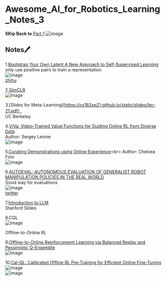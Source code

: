 # Awesome_AI_for_Robotics_Learning_Notes_3
**SKip Back to** [Part 1](https://github.com/NZ-Liam-Zhong/Awesome_AI_for_Robotics_Learning_Notes)
![image](https://github.com/user-attachments/assets/069767fb-244a-46c2-8387-b6ad3b0ad572)<br>

## Notes🖊
1.[Bootstrap Your Own Latent A New Approach to Self-Supervised Learning](https://proceedings.neurips.cc/paper_files/paper/2020/file/f3ada80d5c4ee70142b17b8192b2958e-Paper.pdf)<br>
only use positive pairs to train a representation<br>
![image](https://github.com/user-attachments/assets/1bcc7ca4-a3c6-4512-bff6-358ebbb95a96)<br>
[zhihu](https://proceedings.neurips.cc/paper_files/paper/2020/file/f3ada80d5c4ee70142b17b8192b2958e-Paper.pdf)<br>

2.[SimCLR](https://proceedings.mlr.press/v119/chen20j/chen20j.pdf)<br>
![image](https://github.com/user-attachments/assets/dd2c96d9-9bcc-4771-91bb-e61e569822be)<br>

3.[Slides for Meta-Learning](https://cs182sp21.github.io/static/slides/lec-21.pdf）<br>
UC Berkeley<br>

4.[ViVa: Video-Trained Value Functions for Guiding Online RL from Diverse Data](https://arxiv.org/pdf/2503.18210)<br>
Author: Sergey Levine<br>
![image](https://github.com/user-attachments/assets/9fa91e18-f6b5-4c3a-9a82-babcb1bbdaaf)<br>

5.[Curating Demonstrations using Online Experience](https://arxiv.org/pdf/2503.03707?)<br>
Author: Chelsea Finn<br>
![image](https://github.com/user-attachments/assets/560df2d3-50c2-4bfc-ba34-93c090b72e22)<br>

6.[AUTOEVAL: AUTONOMOUS EVALUATION OF GENERALIST ROBOT MANIPULATION POLICIES IN THE REAL WORLD](https://auto-eval.github.io/)<br>
Good way for evaluations<br>
![image](https://github.com/user-attachments/assets/a070b33d-749a-4f35-8138-09a13b5f547f)<br>
[twitter](https://x.com/svlevine/status/1906912333433298980)<br>

7.[Introduction to LLM](https://web.stanford.edu/~jurafsky/slp3/slides/LLM24aug.pdf)<br>
Stanford Slides<br>

8.CQL<br>
![image](https://github.com/user-attachments/assets/aec96229-bd39-4a76-86af-dce898555dfe)<br>

Offline-to-Online RL<br>

9.[Offline-to-Online Reinforcement Learning via Balanced Replay and Pessimistic Q-Ensemble](https://proceedings.mlr.press/v164/lee22d/lee22d.pdf)<br>
![image](https://github.com/user-attachments/assets/c9db282b-398c-4c4b-b933-0da6f7d564a6)<br>

10.[Cal-QL: Calibrated Offline RL Pre-Training for Efficient Online Fine-Tuning](https://proceedings.neurips.cc/paper_files/paper/2023/file/c44a04289beaf0a7d968a94066a1d696-Paper-Conference.pdf)<br>
![image](https://github.com/user-attachments/assets/77ae3581-a061-4bdf-8b1e-10de9f8568ea)<br>
![image](https://github.com/user-attachments/assets/f369678f-af93-4805-905a-30aa6e1ba3b8)<br>

